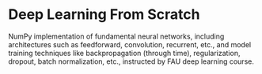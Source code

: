 # Deep Learning From Scratch

NumPy implementation of fundamental neural networks, including architectures such as feedforward, convolution, recurrent, etc., and model training techniques like backpropagation (through time), regularization, dropout, batch normalization, etc., instructed by FAU deep learning course.
